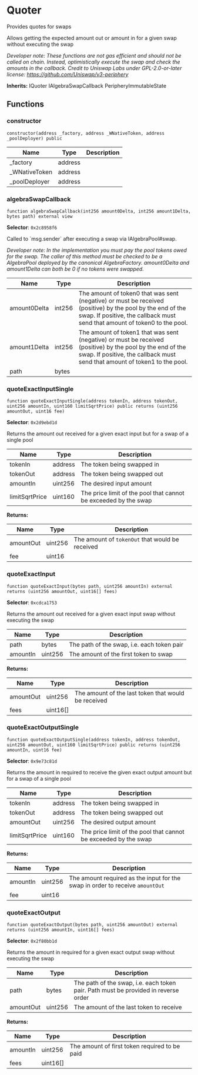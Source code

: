

# Quoter


Provides quotes for swaps

Allows getting the expected amount out or amount in for a given swap without executing the swap

*Developer note: These functions are not gas efficient and should _not_ be called on chain. Instead, optimistically execute
the swap and check the amounts in the callback.
Credit to Uniswap Labs under GPL-2.0-or-later license:
https://github.com/Uniswap/v3-periphery*

**Inherits:** IQuoter IAlgebraSwapCallback PeripheryImmutableState

## Functions
### constructor

```solidity
constructor(address _factory, address _WNativeToken, address _poolDeployer) public
```



| Name | Type | Description |
| ---- | ---- | ----------- |
| _factory | address |  |
| _WNativeToken | address |  |
| _poolDeployer | address |  |

### algebraSwapCallback

```solidity
function algebraSwapCallback(int256 amount0Delta, int256 amount1Delta, bytes path) external view
```
**Selector**: `0x2c8958f6`

Called to &#x60;msg.sender&#x60; after executing a swap via IAlgebraPool#swap.

*Developer note: In the implementation you must pay the pool tokens owed for the swap.
The caller of this method _must_ be checked to be a AlgebraPool deployed by the canonical AlgebraFactory.
amount0Delta and amount1Delta can both be 0 if no tokens were swapped.*

| Name | Type | Description |
| ---- | ---- | ----------- |
| amount0Delta | int256 | The amount of token0 that was sent (negative) or must be received (positive) by the pool by the end of the swap. If positive, the callback must send that amount of token0 to the pool. |
| amount1Delta | int256 | The amount of token1 that was sent (negative) or must be received (positive) by the pool by the end of the swap. If positive, the callback must send that amount of token1 to the pool. |
| path | bytes |  |

### quoteExactInputSingle

```solidity
function quoteExactInputSingle(address tokenIn, address tokenOut, uint256 amountIn, uint160 limitSqrtPrice) public returns (uint256 amountOut, uint16 fee)
```
**Selector**: `0x2d9ebd1d`

Returns the amount out received for a given exact input but for a swap of a single pool

| Name | Type | Description |
| ---- | ---- | ----------- |
| tokenIn | address | The token being swapped in |
| tokenOut | address | The token being swapped out |
| amountIn | uint256 | The desired input amount |
| limitSqrtPrice | uint160 | The price limit of the pool that cannot be exceeded by the swap |

**Returns:**

| Name | Type | Description |
| ---- | ---- | ----------- |
| amountOut | uint256 | The amount of `tokenOut` that would be received |
| fee | uint16 |  |

### quoteExactInput

```solidity
function quoteExactInput(bytes path, uint256 amountIn) external returns (uint256 amountOut, uint16[] fees)
```
**Selector**: `0xcdca1753`

Returns the amount out received for a given exact input swap without executing the swap

| Name | Type | Description |
| ---- | ---- | ----------- |
| path | bytes | The path of the swap, i.e. each token pair |
| amountIn | uint256 | The amount of the first token to swap |

**Returns:**

| Name | Type | Description |
| ---- | ---- | ----------- |
| amountOut | uint256 | The amount of the last token that would be received |
| fees | uint16[] |  |

### quoteExactOutputSingle

```solidity
function quoteExactOutputSingle(address tokenIn, address tokenOut, uint256 amountOut, uint160 limitSqrtPrice) public returns (uint256 amountIn, uint16 fee)
```
**Selector**: `0x9e73c81d`

Returns the amount in required to receive the given exact output amount but for a swap of a single pool

| Name | Type | Description |
| ---- | ---- | ----------- |
| tokenIn | address | The token being swapped in |
| tokenOut | address | The token being swapped out |
| amountOut | uint256 | The desired output amount |
| limitSqrtPrice | uint160 | The price limit of the pool that cannot be exceeded by the swap |

**Returns:**

| Name | Type | Description |
| ---- | ---- | ----------- |
| amountIn | uint256 | The amount required as the input for the swap in order to receive `amountOut` |
| fee | uint16 |  |

### quoteExactOutput

```solidity
function quoteExactOutput(bytes path, uint256 amountOut) external returns (uint256 amountIn, uint16[] fees)
```
**Selector**: `0x2f80bb1d`

Returns the amount in required for a given exact output swap without executing the swap

| Name | Type | Description |
| ---- | ---- | ----------- |
| path | bytes | The path of the swap, i.e. each token pair. Path must be provided in reverse order |
| amountOut | uint256 | The amount of the last token to receive |

**Returns:**

| Name | Type | Description |
| ---- | ---- | ----------- |
| amountIn | uint256 | The amount of first token required to be paid |
| fees | uint16[] |  |

